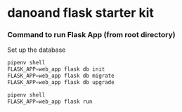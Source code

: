 # danoand flask starter kit

### Command to run Flask App (from root directory)

Set up the database

```python
pipenv shell
FLASK_APP=web_app flask db init
FLASK_APP=web_app flask db migrate
FLASK_APP=web_app flask db upgrade
```

```python
pipenv shell
FLASK_APP=web_app flask run
```